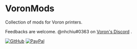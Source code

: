 # VoronMods

Collection of mods for Voron printers.

Feedbacks are welcome. @nhchiu#0363 on [Voron's Discord](https://discord.gg/voron) .

[![GitHub](https://img.shields.io/github/license/nhchiu/VoronMods)](https://github.com/nhchiu/VoronMods/blob/main/LICENSE)
[![PayPal](https://img.shields.io/badge/PayPal-00457C?logo=paypal&logoColor=white)](https://paypal.me/2nhchiu?country.x=TW&locale.x=zh_TW)
